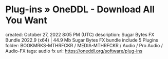 # Plug-ins » OneDDL - Download All You Want

created: October 27, 2022 8:05 PM (UTC)
description: Sugar Bytes FX Bundle 2022.9 (x64) | 44.9 Mb Sugar Bytes FX bundle include 5 Plugins
folder: BOOKMRKS-MTHRFCKR / MEDIA-MTHRFCKR / Audio / Pro Audio / Audio-FX
tags: audio fx
url: https://oneddl.org/software/plug-ins
